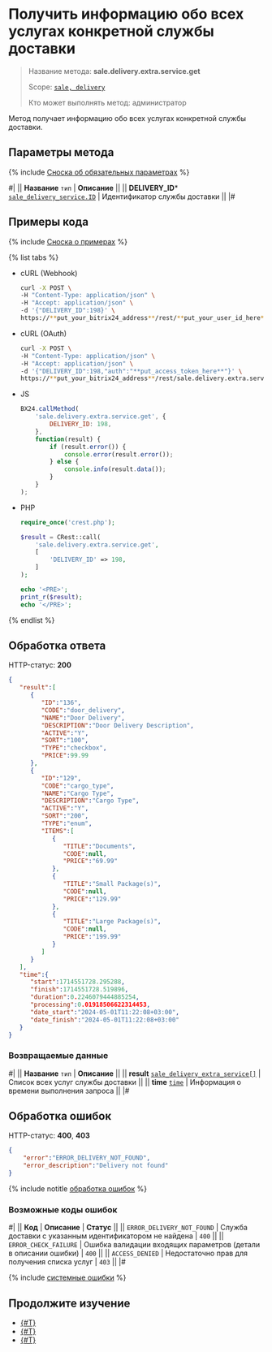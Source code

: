 # Получить информацию обо всех услугах конкретной службы доставки

> Название метода: **sale.delivery.extra.service.get**
>
> Scope: [`sale, delivery`](../../../scopes/permissions.md)
>
> Кто может выполнять метод: администратор

Метод получает информацию обо всех услугах конкретной службы доставки.

## Параметры метода

{% include [Сноска об обязательных параметрах](../../../../_includes/required.md) %}

#|
|| **Название**
`тип` | **Описание** ||
|| **DELIVERY_ID***
[`sale_delivery_service.ID`](../../data-types.md) | Идентификатор службы доставки ||
|#

## Примеры кода

{% include [Сноска о примерах](../../../../_includes/examples.md) %}

{% list tabs %}

- cURL (Webhook)

    ```bash
    curl -X POST \
    -H "Content-Type: application/json" \
    -H "Accept: application/json" \
    -d '{"DELIVERY_ID":198}' \
    https://**put_your_bitrix24_address**/rest/**put_your_user_id_here**/**put_your_webhook_here**/sale.delivery.extra.service.get
    ```

- cURL (OAuth)

    ```bash
    curl -X POST \
    -H "Content-Type: application/json" \
    -H "Accept: application/json" \
    -d '{"DELIVERY_ID":198,"auth":"**put_access_token_here**"}' \
    https://**put_your_bitrix24_address**/rest/sale.delivery.extra.service.get
    ```

- JS

    ```js
    BX24.callMethod(
        'sale.delivery.extra.service.get', {
            DELIVERY_ID: 198,
        },
        function(result) {
            if (result.error()) {
                console.error(result.error());
            } else {
                console.info(result.data());
            }
        }
    );
    ```

- PHP

    ```php
    require_once('crest.php');

    $result = CRest::call(
        'sale.delivery.extra.service.get',
        [
            'DELIVERY_ID' => 198,
        ]
    );

    echo '<PRE>';
    print_r($result);
    echo '</PRE>';
    ```

{% endlist %}

## Обработка ответа

HTTP-статус: **200**

```json
{
   "result":[
      {
         "ID":"136",
         "CODE":"door_delivery",
         "NAME":"Door Delivery",
         "DESCRIPTION":"Door Delivery Description",
         "ACTIVE":"Y",
         "SORT":"100",
         "TYPE":"checkbox",
         "PRICE":99.99
      },
      {
         "ID":"129",
         "CODE":"cargo_type",
         "NAME":"Cargo Type",
         "DESCRIPTION":"Cargo Type",
         "ACTIVE":"Y",
         "SORT":"200",
         "TYPE":"enum",
         "ITEMS":[
            {
               "TITLE":"Documents",
               "CODE":null,
               "PRICE":"69.99"
            },
            {
               "TITLE":"Small Package(s)",
               "CODE":null,
               "PRICE":"129.99"
            },
            {
               "TITLE":"Large Package(s)",
               "CODE":null,
               "PRICE":"199.99"
            }
         ]
      }
   ],
   "time":{
      "start":1714551728.295288,
      "finish":1714551728.519896,
      "duration":0.2246079444885254,
      "processing":0.01918506622314453,
      "date_start":"2024-05-01T11:22:08+03:00",
      "date_finish":"2024-05-01T11:22:08+03:00"
   }
}
```

### Возвращаемые данные

#|
|| **Название**
`тип` | **Описание** ||
|| **result**
[`sale_delivery_extra_service[]`](../../data-types.md) | Список всех услуг службы доставки ||
|| **time**
[`time`](../../../data-types.md) | Информация о времени выполнения запроса ||
|#

## Обработка ошибок

HTTP-статус: **400**, **403**

```json
{
    "error":"ERROR_DELIVERY_NOT_FOUND",
    "error_description":"Delivery not found"
}
```

{% include notitle [обработка ошибок](../../../../_includes/error-info.md) %}

### Возможные коды ошибок

#|
|| **Код** | **Описание** | **Статус** ||
|| `ERROR_DELIVERY_NOT_FOUND` | Служба доставки с указанным идентификатором не найдена | `400` || 
|| `ERROR_CHECK_FAILURE` | Ошибка валидации входящих параметров (детали в описании ошибки) | `400` || 
|| `ACCESS_DENIED` | Недостаточно прав для получения списка услуг | `403` ||
|#

{% include [системные ошибки](../../../../_includes/system-errors.md) %}

## Продолжите изучение

- [{#T}](./sale-delivery-extra-service-add.md)
- [{#T}](./sale-delivery-extra-service-update.md)
- [{#T}](./sale-delivery-extra-service-delete.md)